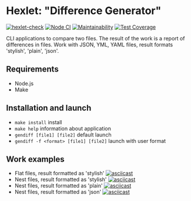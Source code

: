 
# Hexlet: "Difference Generator"

[![hexlet-check](https://github.com/deus-ex-m/frontend-project-46/actions/workflows/hexlet-check.yml/badge.svg?branch=main)](https://github.com/deus-ex-m/frontend-project-46/actions/workflows/hexlet-check.yml)
[![Node CI](https://github.com/deus-ex-m/frontend-project-46/actions/workflows/nodejs.yml/badge.svg?branch=main)](https://github.com/deus-ex-m/frontend-project-46/actions/workflows/nodejs.yml)
[![Maintainability](https://api.codeclimate.com/v1/badges/74cd35462a7c58d57ee6/maintainability)](https://codeclimate.com/github/deus-ex-m/frontend-project-46/maintainability)
[![Test Coverage](https://api.codeclimate.com/v1/badges/74cd35462a7c58d57ee6/test_coverage)](https://codeclimate.com/github/deus-ex-m/frontend-project-46/test_coverage)


CLI applications to compare two files. The result of the work is a report of differences in files. Work with JSON, YML, YAML files, result formats 'stylish', 'plain', 'json'.

## Requirements

* Node.js
* Make

## Installation and launch

* `make install` install
* `make help` information about application
* `gendiff [file1] [file2]` default launch
* `gendiff -f <format> [file1] [file2]` launch with user format

## Work examples

* Flat files, result formatted as 'stylish'
[![asciicast](https://asciinema.org/a/549699.svg)](https://asciinema.org/a/549699)
* Nest files, result formatted as 'stylish'
[![asciicast](https://asciinema.org/a/561869.svg)](https://asciinema.org/a/561869)
* Nest files, result formatted as 'plain'
[![asciicast](https://asciinema.org/a/561870.svg)](https://asciinema.org/a/561870)
* Nest files, result formatted as 'json'
[![asciicast](https://asciinema.org/a/561871.svg)](https://asciinema.org/a/561871)